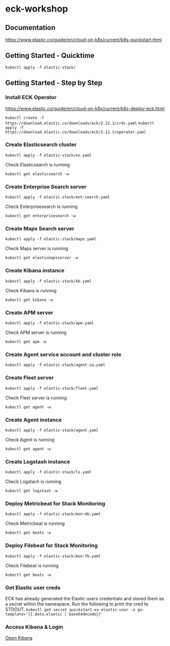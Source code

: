 # eck-workshop

## Documentation
https://www.elastic.co/guide/en/cloud-on-k8s/current/k8s-quickstart.html

## Getting Started - Quicktime
`kubectl apply -f elastic-stack/`

## Getting Started - Step by Step
### Install ECK Operator
https://www.elastic.co/guide/en/cloud-on-k8s/current/k8s-deploy-eck.html

`kubectl create -f https://download.elastic.co/downloads/eck/2.12.1/crds.yaml`
`kubectl apply -f https://download.elastic.co/downloads/eck/2.12.1/operator.yaml`

### Create Elasticsearch cluster
`kubectl apply -f elastic-stack/es.yaml`

Check Elasticsearch is running

`kubectl get elasticsearch -w`

### Create Enterprise Search server
`kubectl apply -f elastic-stack/ent-search.yaml`

Check Enterprisesearch is running

`kubectl get enterprisesearch -w`

### Create Maps Search server
`kubectl apply -f elastic-stack/maps.yaml`

Check Maps server is running

`kubectl get elasticmapsserver -w`

### Create Kibana instance
`kubectl apply -f elastic-stack/kb.yaml`

Check Kibana is running

`kubectl get kibana -w`

### Create APM server
`kubectl apply -f elastic-stack/apm.yaml`

Check APM server is running

`kubectl get apm -w`

### Create Agent service account and cluster role
`kubectl apply -f elastic-stack/agent-sa.yaml`


### Create Fleet server
`kubectl apply -f elastic-stack/fleet.yaml`

Check Fleet server is running

`kubectl get agent -w`

### Create Agent instance
`kubectl apply -f elastic-stack/agent.yaml`

Check Agent is running

`kubectl get agent -w`

### Create Logstash instance
`kubectl apply -f elastic-stack/ls.yaml`

Check Logstach is running

`kubectl get logstash -w`

### Deploy Metricbeat for Stack Monitoring
`kubectl apply -f elastic-stack/mon-mb.yaml`

Check Metricbeat is running

`kubectl get beats -w`

### Deploy Filebeat for Stack Monitoring
`kubectl apply -f elastic-stack/mon-fb.yaml`

Check Filebeat is running

`kubectl get beats -w`


### Get Elastic user creds
ECK has already generated the Elastic users credentials and stored them as a secret within the namespace. Run the following to print the cred to STDOUT.
`kubectl get secret quickstart-es-elastic-user -o go-template='{{.data.elastic | base64decode}}'`

### Access Kibana & Login 
[Open Kibana](https://127.0.0.1:30443/)
